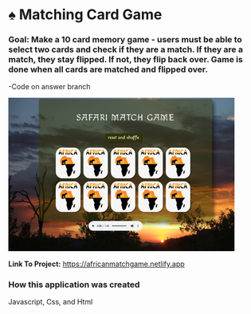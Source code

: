 # ♠️ Matching Card Game

### Goal: Make a 10 card memory game - users must be able to select two cards and check if they are a match. If they are a match, they stay flipped. If not, they flip back over. Game is done when all cards are matched and flipped over. 

-Code on answer branch

<img src= "snap.jpg" width =90%>

**Link To Project:** https://africanmatchgame.netlify.app

### How this application was created
Javascript, Css, and Html


